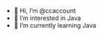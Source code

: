 - 👋 Hi, I’m @ccaccount
- 👀 I’m interested in Java
- 🌱 I’m currently learning Java

<!---
ccaccount/ccaccount is a ✨ special ✨ repository because its `README.md` (this file) appears on your GitHub profile.
You can click the Preview link to take a look at your changes.
--->
